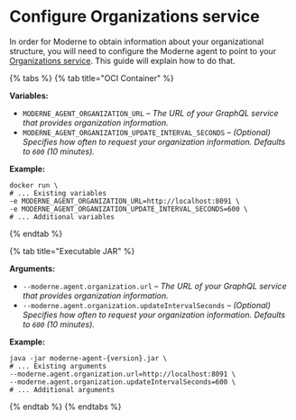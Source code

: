 # Configure Organizations service

In order for Moderne to obtain information about your organizational structure, you will need to configure the Moderne agent to point to your [Organizations service](/architecture/organizations-service.md). This guide will explain how to do that.

{% tabs %}
{% tab title="OCI Container" %}

**Variables:**

* `MODERNE_AGENT_ORGANIZATION_URL` – _The URL of your GraphQL service that provides organization information._
* `MODERNE_AGENT_ORGANIZATION_UPDATE_INTERVAL_SECONDS` – _(Optional) Specifies how often to request your organization information. Defaults to `600` (10 minutes)._

**Example:**

```shell
docker run \
# ... Existing variables
-e MODERNE_AGENT_ORGANIZATION_URL=http://localhost:8091 \
-e MODERNE_AGENT_ORGANIZATION_UPDATE_INTERVAL_SECONDS=600 \
# ... Additional variables
```
{% endtab %}

{% tab title="Executable JAR" %}

**Arguments:**

* `--moderne.agent.organization.url` – _The URL of your GraphQL service that provides organization information._
* `--moderne.agent.organization.updateIntervalSeconds` – _(Optional) Specifies how often to request your organization information. Defaults to `600` (10 minutes)._

**Example:**

```shell
java -jar moderne-agent-{version}.jar \
# ... Existing arguments
--moderne.agent.organization.url=http://localhost:8091 \
--moderne.agent.organization.updateIntervalSeconds=600 \
# ... Additional arguments
```
{% endtab %}
{% endtabs %}
